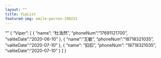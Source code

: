 ```yaml
---
layout: ""
title: VipList
featured-img: emile-perron-190221
---
```

“”
{
    “Viper”: [
        {
            “name”: “杜浩然”,
            “phoneNum”:“17691121700”,
            “valiteDate”:“2020-06-10”
        },
        {
         “name”:“王敏”,
         “phoneNum”:“18718321035”,
         “valiteDate”:“2020-07-10”
         },
         {
         “name”: “扣扣”,
         “phoneNum”: “18718321035”,
         “valiteDate”:“2020-07-10”
        }
    ]
}

